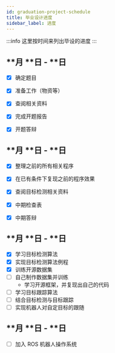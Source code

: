 ```yaml
---
id: graduation-project-schedule
title: 毕业设计进度
sidebar_label: 进度
---
```


:::info
 这里按时间来列出毕设的进度
:::

## **月 **日 - **日
- [x] 确定题目
- [x] 准备工作（物资等）
- [x] 查阅相关资料
- [x] 完成开题报告
- [x] 开题答辩


## **月 **日 - **日
- [x] 整理之前的所有相关程序
- [x] 在已有条件下复现之前的程序效果
- [x] 查阅目标检测相关资料
- [x] 中期检查表
- [x] 中期答辩


## **月 **日 - **日
- [x] 学习目标检测算法
- [x] 实现目标检测算法例程
- [x] 训练开源数据集
- [ ] 自己制作数据集并训练
  - 学习开源框架，并复现出自己的代码
- [ ] 学习目标跟踪算法
- [ ] 结合目标检测与目标跟踪
- [ ] 实现机器人对自定目标的跟随

## **月 **日 - **日
- [ ] 加入 ROS 机器人操作系统
